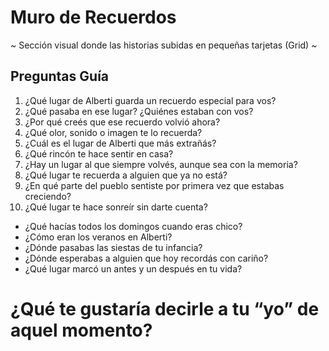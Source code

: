 # Muro de Recuerdos

~ Sección visual donde las historias subidas en pequeñas tarjetas (Grid) ~

## Preguntas Guía

1. ¿Qué lugar de Alberti guarda un recuerdo especial para vos?
2. ¿Qué pasaba en ese lugar? ¿Quiénes estaban con vos?
3. ¿Por qué creés que ese recuerdo volvió ahora?
4. ¿Qué olor, sonido o imagen te lo recuerda?
5. ¿Cuál es el lugar de Alberti que más extrañás?
6. ¿Qué rincón te hace sentir en casa?
7. ¿Hay un lugar al que siempre volvés, aunque sea con la memoria?
8. ¿Qué lugar te recuerda a alguien que ya no está?
9. ¿En qué parte del pueblo sentiste por primera vez que estabas creciendo?
10. ¿Qué lugar te hace sonreír sin darte cuenta?

- ¿Qué hacías todos los domingos cuando eras chico?
- ¿Cómo eran los veranos en Alberti?
- ¿Dónde pasabas las siestas de tu infancia?
- ¿Dónde esperabas a alguien que hoy recordás con cariño?
- ¿Qué lugar marcó un antes y un después en tu vida?

# ¿Qué te gustaría decirle a tu “yo” de aquel momento?
